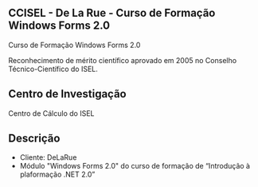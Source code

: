 ## CCISEL - De La Rue - Curso de Formação Windows Forms 2.0

Curso de Formação Windows Forms 2.0

Reconhecimento de mérito científico aprovado em 2005 no Conselho Técnico-Científico do ISEL.

## Centro de Investigação
Centro de Cálculo do ISEL
## Descrição
-	Cliente: DeLaRue
-	Módulo "Windows Forms 2.0" do curso de formação de “Introdução à plaformação .NET 2.0”
